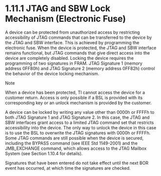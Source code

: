 # 1.11.1 JTAG and SBW Lock Mechanism (Electronic Fuse)

A device can be protected from unauthorized access by restricting accessibility of JTAG commands that can be
transferred to the device by the JTAG and SBW interface. This is achieved by programming the electronic fuse. When the
device is protected, the JTAG and SBW interface remains functional, but JTAG commands that give direct access into the
device are completely disabled. Locking the device requires the programming of two signatures in FRAM. JTAG Signature 1
(memory address 0FF80h) and JTAG Signature 2 (memory address 0FF82h) control the behavior of the device locking
mechanism.

> [!NOTE]
> When a device has been protected, TI cannot access the device for a customer return. Access is only possible if a
> BSL is provided with its corresponding key or an unlock mechanism is provided by the customer.

A device can be locked by writing any value other than 0000h or FFFFh to both JTAG Signature 1 and JTAG Signature 2. In
this case, the JTAG and SBW interfaces grant access to a limited JTAG command set that restricts accessibility into the
device. The only way to unlock the device in this case is to use the BSL to overwrite the JTAG signatures with 0000h or
FFFFh. Some JTAG commands are still possible when the device is secured, including the BYPASS command (see IEEE
Std 1149-2001) and the JMB_EXCHANGE command, which allows access to the JTAG Mailbox System (see
Section 1.10.4 for details).

Signatures that have been entered do not take effect until the next BOR event has occurred, at which time the
signatures are checked.
